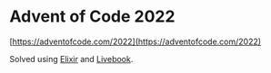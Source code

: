 # Advent of Code 2022

[https://adventofcode.com/2022](https://adventofcode.com/2022)

Solved using [Elixir](https://elixir-lang.org/) and [Livebook](https://livebook.dev/).